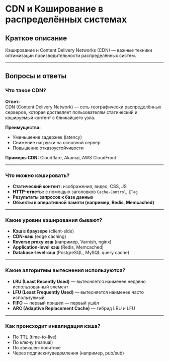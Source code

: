 # CDN и Кэширование в распределённых системах

## Краткое описание

Кэширование и Content Delivery Networks (CDN) — важные техники оптимизации производительности распределённых систем.

---

## Вопросы и ответы

### Что такое CDN?

**Ответ:**  
CDN (Content Delivery Network) — сеть географически распределённых серверов, которая доставляет пользователям статический и кэшируемый контент с ближайшего узла.

**Преимущества:**

- Уменьшение задержек (latency)
- Снижение нагрузки на основной сервер
- Повышение отказоустойчивости

**Примеры CDN:** Cloudflare, Akamai, AWS CloudFront

---

### Что можно кэшировать?

- **Статический контент:** изображения, видео, CSS, JS
- **HTTP-ответы:** с помощью заголовков `Cache-Control`, `ETag`
- **Результаты запросов к базе данных**
- **Объекты в оперативной памяти (например, Redis, Memcached)**

---

### Какие уровни кэширования бывают?

- **Кэш в браузере** (client-side)
- **CDN-кэш** (edge caching)
- **Reverse proxy кэш** (например, Varnish, nginx)
- **Application-level кэш** (Redis, Memcached)
- **Database-level кэш** (PostgreSQL, MySQL query cache)

---

### Какие алгоритмы вытеснения используются?

- **LRU (Least Recently Used)** — вытесняется наименее недавно использованный элемент
- **LFU (Least Frequently Used)** — вытесняется наименее часто используемый
- **FIFO** — первый пришёл — первый ушёл
- **ARC (Adaptive Replacement Cache)** — гибрид LRU и LFU

---

### Как происходит инвалидация кэша?

- По TTL (time-to-live)
- По ключу (manual)
- По эвикшен-политике
- Через подписки/уведомления (например, pub/sub)


